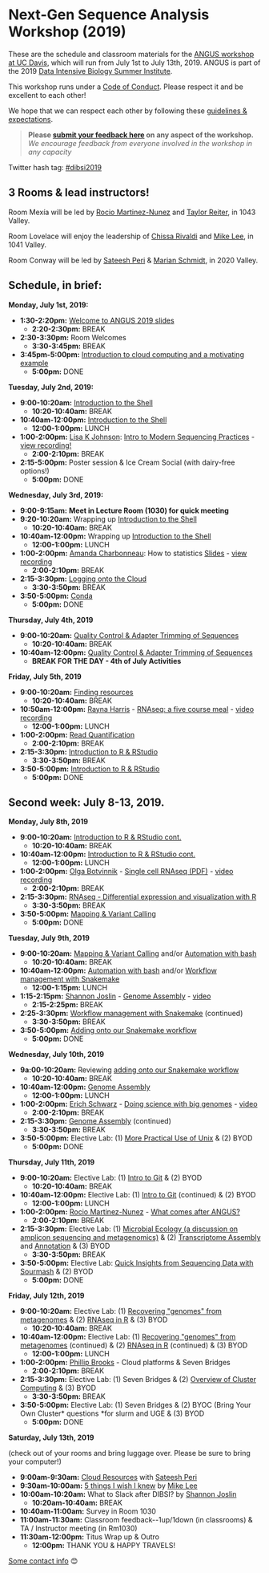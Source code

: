 # Next-Gen Sequence Analysis Workshop (2019)

These are the schedule and classroom materials for the [ANGUS workshop at UC Davis](http://ivory.idyll.org/dibsi/ANGUS.html), which will run from July 1st to July 13th, 2019. ANGUS is part of the 2019 [Data Intensive Biology Summer Institute](http://ivory.idyll.org/dibsi/).

This workshop runs under a [Code of Conduct](code-of-conduct.html). Please respect it and be excellent to each other!  

We hope that we can respect each other by following these [guidelines & expectations](guidelines-expectations.md).

> **Please [submit your feedback here](https://docs.google.com/forms/d/e/1FAIpQLSc1G8J6KQlkkrkVbH5U1H1EdkomFbCS3qzvwlwEyaQSTFHFsg/viewform) on any aspect of the workshop.** *We encourage feedback from everyone involved in the workshop in any capacity* 

Twitter hash tag: [#dibsi2019](https://twitter.com/search?f=tweets&q=%23dibsi2019&src=typd)

## 3 Rooms & lead instructors!

Room Mexía will be led by [Rocio Martinez-Nunez](https://twitter.com/rociotmartinez?lang=en) and [Taylor Reiter](https://twitter.com/ReiterTaylor?lang=en), in 1043 Valley.

Room Lovelace will enjoy the leadership of [Chissa Rivaldi](https://twitter.com/Powerofcheez?lang=en) and [Mike Lee](https://twitter.com/AstrobioMike?lang=en), in 1041 Valley.

Room Conway will be led by [Sateesh Peri](https://twitter.com/perisateesh?lang=en) & [Marian Schmidt](https://twitter.com/micro_marian?lang=en), in 2020 Valley.

## Schedule, in brief:

**Monday, July 1st, 2019:**  

* **1:30-2:20pm:** [Welcome to ANGUS 2019 slides](http://bit.ly/2019_ANGUS_Welcome)
	* **2:20-2:30pm:** BREAK
* **2:30-3:30pm:** Room Welcomes
	* **3:30-3:45pm:** BREAK
* **3:45pm-5:00pm:** [Introduction to cloud computing and a motivating example](cloud_computing_intro.md)
	* **5:00pm:** DONE

**Tuesday, July 2nd, 2019:**  

* **9:00-10:20am:** [Introduction to the Shell](shell_intro/index.html)
	* **10:20-10:40am:** BREAK
* **10:40am-12:00pm:** [Introduction to the Shell](shell_intro/index.html)
	* **12:00-1:00pm:** LUNCH
* **1:00-2:00pm:** [Lisa K Johnson](https://twitter.com/monsterbashseq?lang=en): [Intro to Modern Sequencing Practices](https://docs.google.com/presentation/d/1HCGTma7OUTeiepuKQ1h-Sya3L2HLnAAoFGpZO52GPCk/edit#slide=id.p) - [view recording!](https://youtu.be/mBVdRRUcqZI)
	* **2:00-2:10pm:** BREAK
* **2:15-5:00pm:** Poster session & Ice Cream Social (with dairy-free options!)
	* **5:00pm:** DONE


**Wednesday, July 3rd, 2019:**

* **9:00-9:15am:** **Meet in Lecture Room (1030) for quick meeting**
* **9:20-10:20am:** Wrapping up [Introduction to the Shell](shell_intro/index.html)
	* **10:20-10:40am:** BREAK
* **10:40am-12:00pm:** Wrapping up [Introduction to the Shell](shell_intro/index.html)
	* **12:00-1:00pm:** LUNCH
* **1:00-2:00pm:** [Amanda Charbonneau](https://twitter.com/procrastinomics?lang=en): How to statistics [Slides](https://github.com/ngs-docs/angus/blob/2019/StatsNstuff.pdf) - [view recording](https://www.youtube.com/watch?v=4cndEDLIGVU&feature=youtu.be)
	* **2:00-2:10pm:** BREAK
* **2:15-3:30pm:** [Logging onto the Cloud](jetstream/boot.md)
	* **3:30-3:50pm:** BREAK
* **3:50-5:00pm:** [Conda](conda_tutorial.md)
	* **5:00pm:** DONE
	
**Thursday, July 4th, 2019**

* **9:00-10:20am:** [Quality Control & Adapter Trimming of Sequences](quality-and-trimming.md)
	* **10:20-10:40am:** BREAK
* **10:40am-12:00pm:** [Quality Control & Adapter Trimming of Sequences](quality-and-trimming.md)
	* **BREAK FOR THE DAY - 4th of July Activities**


**Friday, July 5th, 2019**

* **9:00-10:20am:** [Finding resources](finding_resources_online.md)
	* **10:20-10:40am:** BREAK
* **10:50am-12:00pm:** [Rayna Harris](https://twitter.com/raynamharris?lang=en) - [RNAseq: a five course meal](https://speakerdeck.com/raynamharris/rnaseq-a-five-course-meal) - [video recording](https://www.youtube.com/watch?v=vAPSd2qPdRI&feature=youtu.be)
	* **12:00-1:00pm:** LUNCH
* **1:00-2:00pm:** [Read Quantification](salmon-quant.md) 
	* **2:00-2:10pm:** BREAK
* **2:15-3:30pm:** [Introduction to R & RStudio](R_Intro_Lesson.md)
	* **3:30-3:50pm:** BREAK
* **3:50-5:00pm:** [Introduction to R & RStudio](R_Intro_Lesson.md)
	* **5:00pm:** DONE

## Second week: July 8-13, 2019.

**Monday, July 8th, 2019**

* **9:00-10:20am:** [Introduction to R & RStudio cont.](R_Intro_Lesson.md)
	* **10:20-10:40am:** BREAK
* **10:40am-12:00pm:** [Introduction to R & RStudio cont.](R_Intro_Lesson.md)
	* **12:00-1:00pm:** LUNCH
* **1:00-2:00pm:** [Olga Botvinnik](https://twitter.com/olgabot?lang=en) - [Single cell RNAseq (PDF)](https://osf.io/gdzuy/) - [video recording](https://www.youtube.com/watch?v=hAqa8DztxSU&feature=youtu.be)
	* **2:00-2:10pm:** BREAK
* **2:15-3:30pm:** [RNAseq - Differential expression and visualization with R](diff-ex-and-viz.md)
	* **3:30-3:50pm:** BREAK
* **3:50-5:00pm:** [Mapping & Variant Calling](mapping-variant-calling.md) 
	* **5:00pm:** DONE


**Tuesday, July 9th, 2019**

* **9:00-10:20am:** [Mapping & Variant Calling](mapping-variant-calling.md) and/or [Automation with bash](bash_automation.md)
	* **10:20-10:40am:** BREAK
* **10:40am-12:00pm:** [Automation with bash](bash_automation.md) and/or [Workflow management with Snakemake](snakemake_for_automation.md) 
	* **12:00-1:15pm:** LUNCH
* **1:15-2:15pm:** [Shannon Joslin](https://twitter.com/IntrprtngGnmcs?lang=en) - [Genome Assembly](https://osf.io/tnwre/) - [video](https://www.youtube.com/watch?v=P-MunQ9Ew1Y&feature=youtu.be)
	* **2:15-2:25pm:** BREAK
* **2:25-3:30pm:**  [Workflow management with Snakemake](snakemake_for_automation.md) (continued)
	* **3:30-3:50pm:** BREAK
* **3:50-5:00pm:** [Adding onto our Snakemake workflow](snakemake_for_qc.md) 
	* **5:00pm:** DONE

**Wednesday, July 10th, 2019**

* **9a:00-10:20am:** Reviewing [adding onto our Snakemake workflow](snakemake_for_qc.md)
	* **10:20-10:40am:** BREAK
* **10:40am-12:00pm:** [Genome Assembly](de-novo-genome-assembly.md)
	* **12:00-1:00pm:** LUNCH
* **1:00-2:00pm:** [Erich Schwarz](https://twitter.com/ErichMSchwarz?lang=en) - [Doing science with big genomes](https://osf.io/kz5hn/) - [video](https://www.youtube.com/watch?v=xZu6QU63OWQ&feature=youtu.be)
	* **2:00-2:10pm:** BREAK
* **2:15-3:30pm:** [Genome Assembly](de-novo-genome-assembly.md) (continued)
	* **3:30-3:50pm:** BREAK
* **3:50-5:00pm:** Elective Lab: (1) [More Practical Use of Unix](more-unix-fun.md) & (2) BYOD
	* **5:00pm:** DONE
	
	
**Thursday, July 11th, 2019**

* **9:00-10:20am:** Elective Lab: (1) [Intro to Git](github.md) & (2) BYOD
	* **10:20-10:40am:** BREAK
* **10:40am-12:00pm:** Elective Lab: (1) [Intro to Git](github.md) (continued) & (2) BYOD
	* **12:00-1:00pm:** LUNCH
* **1:00-2:00pm:** [Rocio Martinez-Nunez](https://twitter.com/rociotmartinez?lang=en) - [What comes after ANGUS?](https://osf.io/u4fk5/)
	* **2:00-2:10pm:** BREAK
* **2:15-3:30pm:** Elective Lab: (1) [Microbial Ecology (a discussion on amplicon sequencing and metagenomics)](amplicon_and_metagen.md) & (2) [Transcriptome Assembly](transcriptome-assembly-nematostella.md) and [Annotation](dammit_annotation.md) & (3) BYOD
	* **3:30-3:50pm:** BREAK
* **3:50-5:00pm:** Elective Lab: [Quick Insights from Sequencing Data with Sourmash](sourmash.md) & (2) BYOD
	* **5:00pm:** DONE	
	
	
**Friday, July 12th, 2019**

* **9:00-10:20am:** Elective Lab: (1) [Recovering "genomes" from metagenomes](recovering-rep-genomes-from-mgs.md) & (2) [RNAseq in R](RNA-seq-Analysis.md) & (3) BYOD
	* **10:20-10:40am:** BREAK
* **10:40am-12:00pm:** Elective Lab: (1) [Recovering "genomes" from metagenomes](recovering-rep-genomes-from-mgs.md) (continued) & (2) [RNAseq in R](RNA-seq-Analysis.md) (continued) & (3) BYOD
	* **12:00-1:00pm:** LUNCH
* **1:00-2:00pm:** [Phillip Brooks](https://twitter.com/brooksph?lang=en) - Cloud platforms & Seven Bridges
	* **2:00-2:10pm:** BREAK
* **2:15-3:30pm:** Elective Lab: (1) Seven Bridges & (2) [Overview of Cluster Computing](Intro_to_Cluster.md) & (3) BYOD
	* **3:30-3:50pm:** BREAK
* **3:50-5:00pm:** Elective Lab: (1) Seven Bridges & (2) BYOC (Bring Your Own Cluster\* questions \*for slurm and UGE & (3) BYOD
	* **5:00pm:** DONE	
	
	
**Saturday, July 13th, 2019**

(check out of your rooms and bring luggage over. Please be sure to bring your computer!)

* **9:00am-9:30am:** [Cloud Resources](cloud_resources.md) with [Sateesh Peri](https://twitter.com/perisateesh?lang=en) 
* **9:30am-10:00am:** [5 things I wish I knew](_static/Lee-5-things.pdf) by [Mike Lee](https://twitter.com/AstrobioMike?lang=en)
* **10:00am-10:20am:** What to Slack after DIBSI? by [Shannon Joslin](https://twitter.com/IntrprtngGnmcs?lang=en)
	* **10:20am-10:40am:** BREAK
* **10:40am-11:00am:** Survey in Room 1030
* **11:00am-11:30am:** Classroom feedback--1up/1down (in classrooms) & TA / Instructor meeting (in Rm1030)
* **11:30am-12:00pm:** Titus Wrap up & Outro
	* **12:00pm:** THANK YOU & HAPPY TRAVELS! 

[Some contact info](feel-free-to-reach-out.md) 😊
